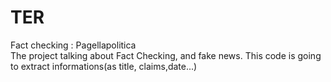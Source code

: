 # TER
Fact checking : Pagellapolitica   
The project talking about Fact Checking, and fake news. This code is going to extract informations(as title, claims,date...)   
 

